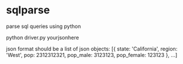 # sqlparse
 parse sql queries using python

 python driver.py yourjsonhere

 json format should be a list of json objects:
 [{ state: 'California', region: 'West', pop: 2312312321, pop_male: 3123123, pop_female: 123123 }, ...]

